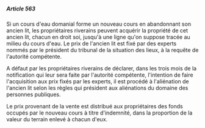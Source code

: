 ##### Article 563

Si un cours d'eau domanial forme un nouveau cours en abandonnant son ancien lit, les propriétaires riverains peuvent acquérir la propriété de cet ancien lit, chacun en droit soi, jusqu'à une ligne qu'on suppose tracée au milieu du cours d'eau. Le prix de l'ancien lit est fixé par des experts nommés par le président du tribunal de la situation des lieux, à la requête de l'autorité compétente.

A défaut par les propriétaires riverains de déclarer, dans les trois mois de la notification qui leur sera faite par l'autorité compétente, l'intention de faire l'acquisition aux prix fixés par les experts, il est procédé à l'aliénation de l'ancien lit selon les règles qui président aux aliénations du domaine des personnes publiques.

Le prix provenant de la vente est distribué aux propriétaires des fonds occupés par le nouveau cours à titre d'indemnité, dans la proportion de la valeur du terrain enlevé à chacun d'eux.


